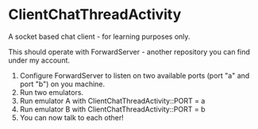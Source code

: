 ClientChatThreadActivity
========================

A socket based chat client - for learning purposes only.

This should operate with ForwardServer - another repository you can find under my account.

1. Configure ForwardServer to listen on two available ports (port "a" and port "b") on you machine.
2. Run two emulators.
3. Run emulator A with ClientChatThreadActivity::PORT = a
4. Run emulator B with ClientChatThreadActivity::PORT = b
5. You can now talk to each other!

